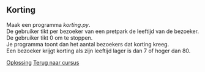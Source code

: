 ## Korting

Maak een programma _korting.py_.\
De gebruiker tikt per bezoeker van een pretpark de leeftijd van de
bezoeker. De gebruiker tikt 0 om te stoppen.\
Je programma toont dan het aantal bezoekers dat korting kreeg.\
Een bezoeker krijgt korting als zijn leeftijd lager is dan 7 of hoger
dan 80.

[Oplossing](/oplossingen/korting.html)
[Terug naar cursus](/17_nognesten.html)